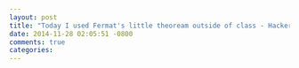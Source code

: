 ```yaml
---
layout: post
title: "Today I used Fermat's little theoream outside of class - Hackerrank Challenge: Game of Thrones II"
date: 2014-11-28 02:05:51 -0800
comments: true
categories: 
---
```

